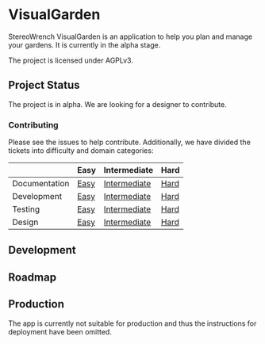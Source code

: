 # VisualGarden

StereoWrench VisualGarden is an application to help you plan and manage your
gardens. It is currently in the alpha stage.

The project is licensed under AGPLv3.

## Project Status

The project is in alpha. We are looking for a designer to contribute.

### Contributing

Please see the issues to help contribute. Additionally, we have divided the
tickets into difficulty and domain categories:

|     | Easy | Intermediate | Hard |
| --- | ---- | ------------ | ---- |
| Documentation | [Easy](https://github.com/stereowrench/visual_garden/issues?q=is%3Aopen+is%3Aissue+label%3Askill%3Aeasy+label%3Acat%3Adoc) | [Intermediate](https://github.com/stereowrench/visual_garden/issues?q=is%3Aopen+is%3Aissue+label%3Askill%3Aintermediate+label%3Acat%3Adoc+) | [Hard](https://github.com/stereowrench/visual_garden/issues?q=is%3Aopen+is%3Aissue+label%3Askill%3Ahard+label%3Acat%3Adoc+) |
| Development | [Easy](https://github.com/stereowrench/visual_garden/issues?q=is%3Aopen+is%3Aissue+label%3Askill%3Aeasy+label%3Acat%3Adev+ )| [Intermediate](https://github.com/stereowrench/visual_garden/issues?q=is%3Aopen+is%3Aissue+label%3Askill%3Aintermediate+label%3Acat%3Adev+ )| [Hard](https://github.com/stereowrench/visual_garden/issues?q=is%3Aopen+is%3Aissue+label%3Askill%3Ahard+label%3Acat%3Adev+) |
| Testing | [Easy](https://github.com/stereowrench/visual_garden/issues?q=is%3Aopen+is%3Aissue+label%3Askill%3Aeasy+label%3Acat%3Atest+) | [Intermediate](https://github.com/stereowrench/visual_garden/issues?q=is%3Aopen+is%3Aissue+label%3Askill%3Aintermediate+label%3Acat%3Atest+) | [Hard](https://github.com/stereowrench/visual_garden/issues?q=is%3Aopen+is%3Aissue+label%3Askill%3Ahard+label%3Acat%3Atest+) |
| Design | [Easy](https://github.com/stereowrench/visual_garden/issues?q=is%3Aopen+is%3Aissue+label%3Askill%3Aeasy+label%3Acat%3Adesign+) | [Intermediate](https://github.com/stereowrench/visual_garden/issues?q=is%3Aopen+is%3Aissue+label%3Askill%3Aintermediate+label%3Acat%3Adesign+) | [Hard](https://github.com/stereowrench/visual_garden/issues?q=is%3Aopen+is%3Aissue+label%3Askill%3Ahard+label%3Acat%3Adesign+) |


## Development

## Roadmap

## Production

The app is currently not suitable for production and thus the instructions for
deployment have been omitted.
